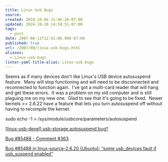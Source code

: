 ```yaml
---
title: Linux Usb Bugs
source: 
created: 2024-10-06 21:06:26-07:00
updated: 2024-10-10 14:59:51-07:00
tags:
  - post
date: 2007-08-11T12:41:00.000-07:00
published: true
url: /2007/08/linux-usb-bugs.html
aliases:
  - Linux-usb-bugs
linter-yaml-title-alias: Linux-usb-bugs
---
```



Seems as if many devices don't like Linux's USB device autosuspend feature.  Many will stop functioning and will need to be disconnected and reconnected to function again.  I've got a multi-card reader that will hang and get these errors.  It was a problem on my old computer and is still plaguing me on my new one.  Glad to see that it's going to be fixed.  Newer kernels >= 2.6.22 have a feature that lets you turn autosuspend off without having to recompile the kernel:  
  
  
sudo echo -1 > /sys/module/usbcore/parameters/autosuspend  
  
[\[linux-usb-devel\] usb-storage autosuspend bug?](https://www.mail-archive.com/linux-usb-devel@lists.sourceforge.net/msg56202.html)  
  
[Bug #85488 - Comment #363](https://bugs.launchpad.net/ubuntu/+source/linux-source-2.6.20/+bug/85488/comments/363)  
  
[Bug #85488 in linux-source-2.6.20 (Ubuntu): “some usb\_devices fault if usb\_suspend enabled”](https://bugs.launchpad.net/ubuntu/+source/linux-source-2.6.20/+bug/85488)